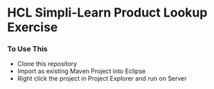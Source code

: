 # HCL Simpli-Learn Product Lookup Exercise

### To Use This
* Clone this repository
* Import as existing Maven Project into Eclipse
* Right click the project in Project Explorer and run on Server